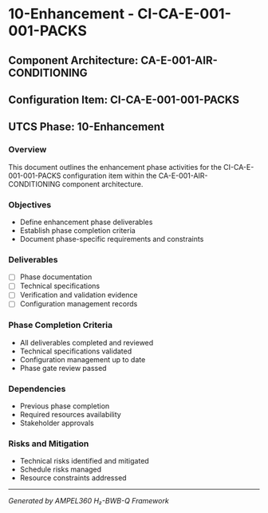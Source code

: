 # 10-Enhancement - CI-CA-E-001-001-PACKS

## Component Architecture: CA-E-001-AIR-CONDITIONING
## Configuration Item: CI-CA-E-001-001-PACKS
## UTCS Phase: 10-Enhancement

### Overview
This document outlines the enhancement phase activities for the CI-CA-E-001-001-PACKS configuration item within the CA-E-001-AIR-CONDITIONING component architecture.

### Objectives
- Define enhancement phase deliverables
- Establish phase completion criteria
- Document phase-specific requirements and constraints

### Deliverables
- [ ] Phase documentation
- [ ] Technical specifications
- [ ] Verification and validation evidence
- [ ] Configuration management records

### Phase Completion Criteria
- All deliverables completed and reviewed
- Technical specifications validated
- Configuration management up to date
- Phase gate review passed

### Dependencies
- Previous phase completion
- Required resources availability
- Stakeholder approvals

### Risks and Mitigation
- Technical risks identified and mitigated
- Schedule risks managed
- Resource constraints addressed

---
*Generated by AMPEL360 H₂-BWB-Q Framework*
